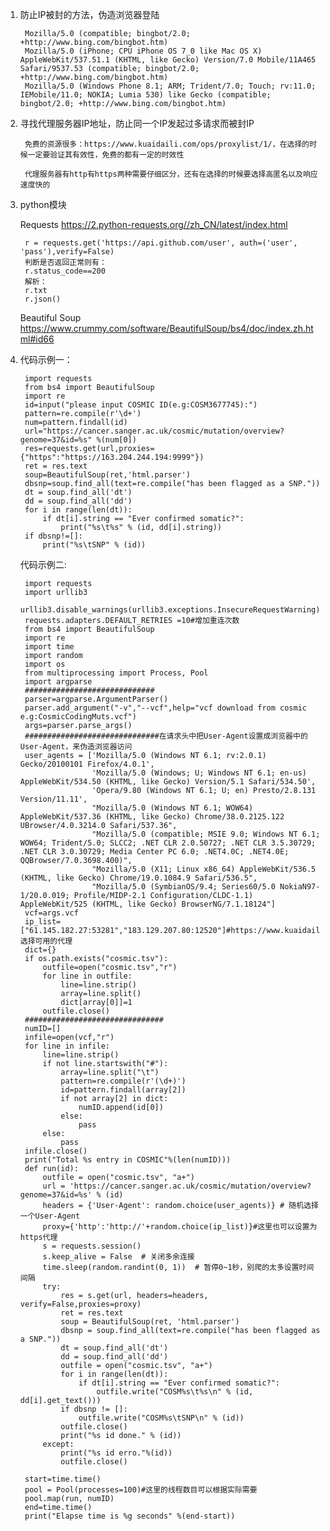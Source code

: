      
1. 防止IP被封的方法，伪造浏览器登陆

        Mozilla/5.0 (compatible; bingbot/2.0; +http://www.bing.com/bingbot.htm)
        Mozilla/5.0 (iPhone; CPU iPhone OS 7_0 like Mac OS X) AppleWebKit/537.51.1 (KHTML, like Gecko) Version/7.0 Mobile/11A465 Safari/9537.53 (compatible; bingbot/2.0; +http://www.bing.com/bingbot.htm)
        Mozilla/5.0 (Windows Phone 8.1; ARM; Trident/7.0; Touch; rv:11.0; IEMobile/11.0; NOKIA; Lumia 530) like Gecko (compatible; bingbot/2.0; +http://www.bing.com/bingbot.htm)

2. 寻找代理服务器IP地址，防止同一个IP发起过多请求而被封IP

        免费的资源很多：https://www.kuaidaili.com/ops/proxylist/1/，在选择的时候一定要验证其有效性，免费的都有一定的时效性
        
        代理服务器有http有https两种需要仔细区分，还有在选择的时候要选择高匿名以及响应速度快的

3. python模块
    
    Requests        https://2.python-requests.org//zh_CN/latest/index.html
    
        r = requests.get('https://api.github.com/user', auth=('user', 'pass'),verify=False)
        判断是否返回正常则有：
        r.status_code==200
        解析：
        r.txt
        r.json()

    Beautiful Soup  https://www.crummy.com/software/BeautifulSoup/bs4/doc/index.zh.html#id66
   
4. 
    代码示例一：

        import requests
        from bs4 import BeautifulSoup
        import re
        id=input("please input COSMIC ID(e.g:COSM3677745):")
        pattern=re.compile(r'\d+')
        num=pattern.findall(id)
        url="https://cancer.sanger.ac.uk/cosmic/mutation/overview?genome=37&id=%s" %(num[0])
        res=requests.get(url,proxies={"https":"https://163.204.244.194:9999"})
        ret = res.text
        soup=BeautifulSoup(ret,'html.parser')
        dbsnp=soup.find_all(text=re.compile("has been flagged as a SNP."))
        dt = soup.find_all('dt')
        dd = soup.find_all('dd')
        for i in range(len(dt)):
            if dt[i].string == "Ever confirmed somatic?":
                print("%s\t%s" % (id, dd[i].string))
        if dbsnp!=[]:
            print("%s\tSNP" % (id))
            
    代码示例二:

        import requests
        import urllib3
        urllib3.disable_warnings(urllib3.exceptions.InsecureRequestWarning)
        requests.adapters.DEFAULT_RETRIES =10#增加重连次数
        from bs4 import BeautifulSoup
        import re
        import time
        import random
        import os
        from multiprocessing import Process, Pool
        import argparse
        #############################
        parser=argparse.ArgumentParser()
        parser.add_argument("-v","--vcf",help="vcf download from cosmic e.g:CosmicCodingMuts.vcf")
        args=parser.parse_args()
        ##############################在请求头中把User-Agent设置成浏览器中的User-Agent，来伪造浏览器访问
        user_agents = ['Mozilla/5.0 (Windows NT 6.1; rv:2.0.1) Gecko/20100101 Firefox/4.0.1',
                       'Mozilla/5.0 (Windows; U; Windows NT 6.1; en-us) AppleWebKit/534.50 (KHTML, like Gecko) Version/5.1 Safari/534.50',
                       'Opera/9.80 (Windows NT 6.1; U; en) Presto/2.8.131 Version/11.11',
                       "Mozilla/5.0 (Windows NT 6.1; WOW64) AppleWebKit/537.36 (KHTML, like Gecko) Chrome/38.0.2125.122 UBrowser/4.0.3214.0 Safari/537.36",
                       "Mozilla/5.0 (compatible; MSIE 9.0; Windows NT 6.1; WOW64; Trident/5.0; SLCC2; .NET CLR 2.0.50727; .NET CLR 3.5.30729; .NET CLR 3.0.30729; Media Center PC 6.0; .NET4.0C; .NET4.0E; QQBrowser/7.0.3698.400)",
                       "Mozilla/5.0 (X11; Linux x86_64) AppleWebKit/536.5 (KHTML, like Gecko) Chrome/19.0.1084.9 Safari/536.5",
                       "Mozilla/5.0 (SymbianOS/9.4; Series60/5.0 NokiaN97-1/20.0.019; Profile/MIDP-2.1 Configuration/CLDC-1.1) AppleWebKit/525 (KHTML, like Gecko) BrowserNG/7.1.18124"]
        vcf=args.vcf
        ip_list=["61.145.182.27:53281","183.129.207.80:12520"]#https://www.kuaidaili.com/ops/proxylist/1/选择可用的代理
        dict={}
        if os.path.exists("cosmic.tsv"):
            outfile=open("cosmic.tsv","r")
            for line in outfile:
                line=line.strip()
                array=line.split()
                dict[array[0]]=1
            outfile.close()
        ###############################
        numID=[]
        infile=open(vcf,"r")
        for line in infile:
            line=line.strip()
            if not line.startswith("#"):
                array=line.split("\t")
                pattern=re.compile(r'(\d+)')
                id=pattern.findall(array[2])
                if not array[2] in dict:
                    numID.append(id[0])
                else:
                    pass
            else:
                pass
        infile.close()
        print("Total %s entry in COSMIC"%(len(numID)))
        def run(id):
            outfile = open("cosmic.tsv", "a+")
            url = 'https://cancer.sanger.ac.uk/cosmic/mutation/overview?genome=37&id=%s' % (id)
            headers = {'User-Agent': random.choice(user_agents)} # 随机选择一个User-Agent
            proxy={'http':'http://'+random.choice(ip_list)}#这里也可以设置为https代理
            s = requests.session()
            s.keep_alive = False  # 关闭多余连接
            time.sleep(random.randint(0, 1))  # 暂停0~1秒，别爬的太多设置时间间隔
            try:
                res = s.get(url, headers=headers, verify=False,proxies=proxy)
                ret = res.text
                soup = BeautifulSoup(ret, 'html.parser')
                dbsnp = soup.find_all(text=re.compile("has been flagged as a SNP."))
                dt = soup.find_all('dt')
                dd = soup.find_all('dd')
                outfile = open("cosmic.tsv", "a+")
                for i in range(len(dt)):
                    if dt[i].string == "Ever confirmed somatic?":
                        outfile.write("COSM%s\t%s\n" % (id, dd[i].get_text()))
                if dbsnp != []:
                    outfile.write("COSM%s\tSNP\n" % (id))
                outfile.close()
                print("%s id done." % (id))
            except:
                print("%s id erro."%(id))
                outfile.close()
        
        start=time.time()
        pool = Pool(processes=100)#这里的线程数目可以根据实际需要
        pool.map(run, numID)
        end=time.time()
        print("Elapse time is %g seconds" %(end-start))